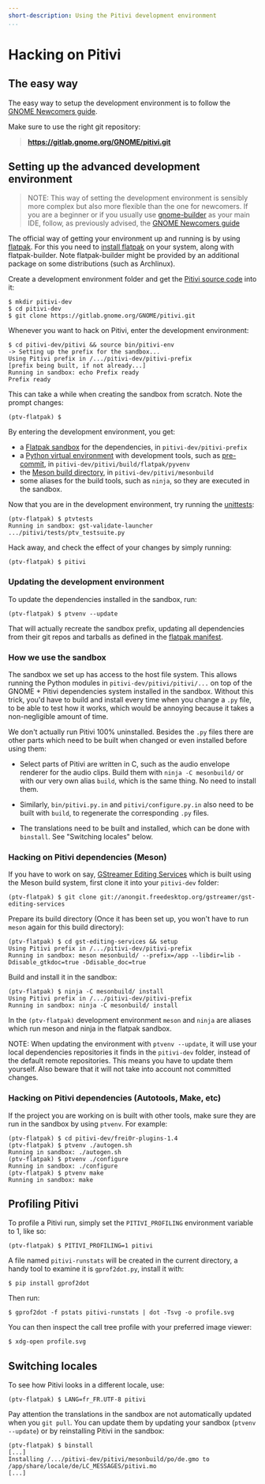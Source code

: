 ```yaml
---
short-description: Using the Pitivi development environment
...
```


# Hacking on Pitivi

## The easy way

The easy way to setup the development environment is to follow the
[GNOME Newcomers guide](https://wiki.gnome.org/Newcomers/).

Make sure to use the right git repository:

>   **https://gitlab.gnome.org/GNOME/pitivi.git**


## Setting up the advanced development environment

> NOTE: This way of setting the development environment is sensibly more complex
> but also more flexible than the one for newcomers. If you are a  beginner
> or if you usually use [gnome-builder](https://wiki.gnome.org/Apps/Builder)
> as your main IDE, follow, as previously advised, the
> [GNOME Newcomers guide](https://wiki.gnome.org/Newcomers/)

The official way of getting your environment up and running is by using
[flatpak](http://flatpak.org/). For this you need to
[install flatpak](http://flatpak.org/getting.html) on your system,
along with flatpak-builder. Note flatpak-builder might be provided by an
additional package on some distributions (such as Archlinux).

Create a development environment folder and get the [Pitivi source code](http://gitlab.gnome.org/GNOME/pitivi) into it:

```
$ mkdir pitivi-dev
$ cd pitivi-dev
$ git clone https://gitlab.gnome.org/GNOME/pitivi.git
```

Whenever you want to hack on Pitivi, enter the development environment:
```
$ cd pitivi-dev/pitivi && source bin/pitivi-env
-> Setting up the prefix for the sandbox...
Using Pitivi prefix in /.../pitivi-dev/pitivi-prefix
[prefix being built, if not already...]
Running in sandbox: echo Prefix ready
Prefix ready
```

This can take a while when creating the sandbox from scratch. Note the
prompt changes:
```
(ptv-flatpak) $
```

By entering the development environment, you get:
- a [Flatpak sandbox](http://docs.flatpak.org/en/latest/working-with-the-sandbox.html)
for the dependencies, in `pitivi-dev/pitivi-prefix`
- a [Python virtual environment](http://docs.python-guide.org/en/latest/dev/virtualenvs/)
with development tools, such as
[pre-commit](http://pre-commit.com),
in `pitivi-dev/pitivi/build/flatpak/pyvenv`
- the [Meson build directory](http://mesonbuild.com/Quick-guide.html),
in `pitivi-dev/pitivi/mesonbuild`
- some aliases for the build tools, such as `ninja`, so they are executed in the sandbox.

Now that you are in the development environment, try running the
[unittests](Testing.md):
```
(ptv-flatpak) $ ptvtests
Running in sandbox: gst-validate-launcher .../pitivi/tests/ptv_testsuite.py
```

Hack away, and check the effect of your changes by simply running:
```
(ptv-flatpak) $ pitivi
```


### Updating the development environment

To update the dependencies installed in the sandbox, run:
```
(ptv-flatpak) $ ptvenv --update
```

That will actually recreate the sandbox prefix, updating all
dependencies from their git repos and tarballs as defined in the
[flatpak
manifest](https://gitlab.gnome.org/GNOME/pitivi/blob/master/build/flatpak/org.pitivi.Pitivi.json).


### How we use the sandbox

The sandbox we set up has access to the host file system. This allows
running the Python modules in `pitivi-dev/pitivi/pitivi/...` on top of
the GNOME + Pitivi dependencies system installed in the sandbox.
Without this trick, you'd have to build and install every time when you
change a `.py` file, to be able to test how it works, which would be
annoying because it takes a non-negligible amount of time.

We don't actually run Pitivi 100% uninstalled. Besides the `.py` files
there are other parts which need to be built when changed or even
installed before using them:

- Select parts of Pitivi are written in C, such as the audio envelope
renderer for the audio clips. Build them with `ninja -C mesonbuild/` or
with our very own alias `build`, which is the same thing. No need to
install them.

- Similarly, `bin/pitivi.py.in` and `pitivi/configure.py.in` also need
to be built with `build`, to regenerate the corresponding `.py` files.

- The translations need to be built and installed, which can be done
with `binstall`. See "Switching locales" below.


### Hacking on Pitivi dependencies (Meson)

If you have to work on say, [GStreamer Editing Services](https://gstreamer.freedesktop.org/modules/gst-editing-services.html)
which is built using the Meson build system, first clone it into your
`pitivi-dev` folder:
```
(ptv-flatpak) $ git clone git://anongit.freedesktop.org/gstreamer/gst-editing-services
```

Prepare its build directory (Once it has been set up, you won't have to
run `meson` again for this build directory):
```
(ptv-flatpak) $ cd gst-editing-services && setup
Using Pitivi prefix in /.../pitivi-dev/pitivi-prefix
Running in sandbox: meson mesonbuild/ --prefix=/app --libdir=lib -Ddisable_gtkdoc=true -Ddisable_doc=true
```

Build and install it in the sandbox:
```
(ptv-flatpak) $ ninja -C mesonbuild/ install
Using Pitivi prefix in /.../pitivi-dev/pitivi-prefix
Running in sandbox: ninja -C mesonbuild/ install
```

In the `(ptv-flatpak)` development environment `meson` and `ninja` are
aliases which run meson and ninja in the flatpak sandbox.

NOTE: When updating the environment with `ptvenv --update`,
it will use your local dependencies repositories it finds in the
`pitivi-dev` folder, instead of the default remote repositories.
This means you have to update them yourself.
Also beware that it will not take into account not committed
changes.


### Hacking on Pitivi dependencies (Autotools, Make, etc)

If the project you are working on is built with other tools, make sure
they are run in the sandbox by using `ptvenv`. For example:

```
(ptv-flatpak) $ cd pitivi-dev/frei0r-plugins-1.4
(ptv-flatpak) $ ptvenv ./autogen.sh
Running in sandbox: ./autogen.sh
(ptv-flatpak) $ ptvenv ./configure
Running in sandbox: ./configure
(ptv-flatpak) $ ptvenv make
Running in sandbox: make
```


## Profiling Pitivi

To profile a Pitivi run, simply set the `PITIVI_PROFILING` environment
variable to 1, like so:

```
(ptv-flatpak) $ PITIVI_PROFILING=1 pitivi
```

A file named `pitivi-runstats` will be created in the current directory, a handy tool to examine it is `gprof2dot.py`, install it with:

```
$ pip install gprof2dot
```

Then run:

```
$ gprof2dot -f pstats pitivi-runstats | dot -Tsvg -o profile.svg
```

You can then inspect the call tree profile with your preferred image viewer:

```
$ xdg-open profile.svg
```


## Switching locales

To see how Pitivi looks in a different locale, use:

```
(ptv-flatpak) $ LANG=fr_FR.UTF-8 pitivi
```

Pay attention the translations in the sandbox are not automatically
updated when you `git pull`. You can update them by updating your
sandbox (`ptvenv --update`) or by reinstalling Pitivi in the sandbox:

```
(ptv-flatpak) $ binstall
[...]
Installing /.../pitivi-dev/pitivi/mesonbuild/po/de.gmo to /app/share/locale/de/LC_MESSAGES/pitivi.mo
[...]
```

